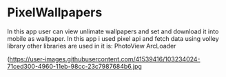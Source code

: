 # PixelWallpapers
In this app user can view unlimate wallpapers and set and download it into mobile as wallpaper. In this app i used pixel api and fetch data using volley library other libraries are used in it is:
PhotoView
ArcLoader

(https://user-images.githubusercontent.com/41539416/103234024-71ced300-4960-11eb-98cc-23c7987684b6.jpg
